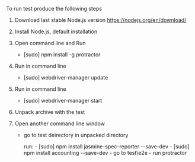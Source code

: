 To run test produce the following steps

1. Download last stable Node.js version 
https://nodejs.org/en/download/

2. Install Node.js, default installation 

3. Open command line and Run
   - [sudo] npm install -g protractor


4. Run in command line
   - [sudo] webdriver-manager update

5. Run in command line
   - [sudo] webdriver-manager start

6. Unpack archive with the test

7. Open another command line window 
   - go to test deirectory in unpacked directory
   
       run:
         - [sudo] npm install jasmine-spec-reporter --save-dev
         - [sudo] npm install accounting  --save-dev
         - go to test\e2e
         - run protractor
